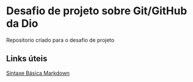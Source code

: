# Desafio de projeto sobre Git/GitHub da Dio
Repositorio criado para o desafio de projeto


## Links úteis
[Sintaxe Básica Markdown](https://www.markdownguide.org/basic-syntax/)
